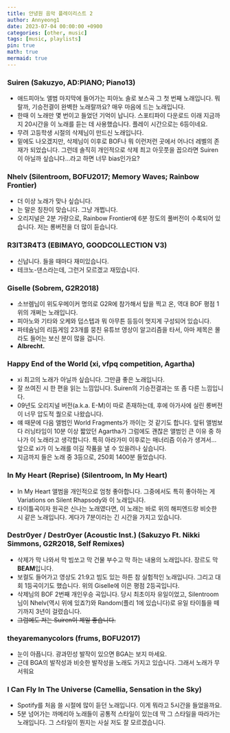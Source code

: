 ```yaml
---
title: 안녕원 음악 플레이리스트 2
author: Annyeong1
date: 2023-07-04 00:00:00 +0900
categories: [other, music]
tags: [music, playlists]
pin: true
math: true
mermaid: true
---
```

### Suiren (Sakuzyo, AD:PIANO; Piano13)
- 애드피아노 앨범 마지막에 들어가는 피아노 솔로 보스곡 그 첫 번째 노래입니다. 뭐랄까, 기승전결이 완벽한 노래랄까요? 매우 마음에 드는 노래입니다.
- 한때 이 노래만 몇 번이고 들었던 기억이 납니다. 스포티파이 다운로드 이래 지금까지 20시간을 이 노래를 듣는 데 사용했습니다. 플레이 시간으로는 6등이네요.
- 무려 고등학생 시절의 삭제님이 만드신 노래입니다. 
- 밑에도 나오겠지만, 삭제님이 이후로 BOF나 뭐 이런저런 곳에서 어나더 레벨의 존재가 되었습니다. 그런데 솔직히 개인적으로 삭제 최고 아웃풋을 꼽으라면 Suiren이 아닐까 싶습니다...라고 하면 너무 bias인가요?

### Nhelv (Silentroom, BOFU2017; Memory Waves; Rainbow Frontier)
- 더 이상 노래가 맞나 싶습니다.
- 는 말은 칭찬이 맞습니다. 그냥 개쩝니다.
- 오리지널은 2분 가량으로, Rainbow Frontier에 6분 정도의 풀버전이 수록되어 있습니다. 저는 롱버전을 더 많이 듣습니다.

### R3IT3R4T3 (EBIMAYO, GOODCOLLECTION V3)
- 신납니다. 들을 때마다 재미있습니다.
- 테크노-댄스라는데, 그런거 모르겠고 재밌습니다.

### Giselle (Sobrem, G2R2018)
- 소브렘님이 위도우메이커 명의로 G2R에 참가해서 탑을 찍고 온, 역대 BOF 평점 1위의 개쩌는 노래입니다.
- 피아노와 기타와 오케와 덥스텝과 뭐 아무튼 등등이 멋지게 구성되어 있습니다.
- 파테슘님의 리듬게임 23개를 뭉친 유튜브 영상이 알고리즘을 타서, 아마 제목은 몰라도 들어는 보신 분이 많을 겁니다.
- **Albrecht.**

### Happy End of the World (xi, vfpq competition, Agartha)
- xi 최고의 노래가 아닐까 싶습니다. 그만큼 좋은 노래입니다.
- 잘 쓰여진 시 한 편을 읽는 느낌입니다. Suiren의 기승전결과는 또 좀 다른 느낌입니다.
- 09년도 오리지널 버전(a.k.a. E-M)이 따로 존재하는데, 후에 아가사에 실린 롱버전이 너무 압도적 퀄으로 나왔습니다.
- 얘 때문에 다음 앨범인 World Fragments가 까이는 것 같기도 합니다. 앞뒤 앨범보다 러닝타임이 10분 이상 짧았던 Agartha가 그럼에도 괜찮은 앨범인 큰 이유 중 하나가 이 노래라고 생각합니다. 특히 아라가미 이후로는 매너리즘 이슈가 생겨서... 앞으로 xi가 이 노래를 이길 작품을 낼 수 있을려나 싶습니다.
- 지금까지 들은 노래 중 3등으로, 250회 1400분 들었습니다.

### In My Heart (Reprise) (Silentroom, In My Heart)
- In My Heart 앨범을 개인적으로 엄청 좋아합니다. 그중에서도 특히 좋아하는 게 Variations on Silent Rhapsody와 이 노래입니다. 
- 타이틀곡이자 원곡은 신나는 노래였다면, 이 노래는 바로 위의 해피엔드랑 비슷한 시 같은 노래입니다. 게다가 7분이라는 긴 시간을 가지고 있습니다.

### Destr0yer / Destr0yer (Acoustic Inst.) (Sakuzyo Ft. Nikki Simmons, G2R2018, Self Remixes)
- 삭제가 막 나와서 막 빔쏘고 막 건물 부수고 막 하는 내용의 노래입니다. 장르도 막 **BEAM**입니다.
- 보컬도 들어가고 영상도 21:9고 빔도 있는 하튼 참 실험적인 노래입니다. 그리고 대회 1등곡이기도 했습니다. 위의 Giselle에 이은 평점 2등곡입니다.
- 삭제님의 BOF 2번째 개인우승 곡입니다. 당시 최초이자 유일이었고, Silentroom님이 Nhelv(역시 위에 있죠?)와 Random(플리 1에 있습니다)로 유일 타이틀을 떼기까지 3년이 걸렸습니다.
- ~~그럼에도 저는 Suiren이 제일 좋습니다.~~

### theyaremanycolors (frums, BOFU2017)
- 눈이 아픕니다. 광과민성 발작이 있으면 BGA는 보지 마세요.
- 근데 BGA의 발작성과 비슷한 발작성을 노래도 가지고 있습니다. 그래서 노래가 무서워요

### I Can Fly In The Universe (Camellia, Sensation in the Sky)
- Spotify를 처음 쓸 시절에 많이 듣던 노래입니다. 이게 뭐라고 5시간을 들었을까요.
- 5분 넘어가는 까메리아 노래들이 공통적 스타일이 있는데 딱 그 스타일을 따라가는 노래입니다. 그 스타일이 뭔지는 사실 저도 잘 모르겠습니다.
